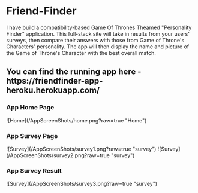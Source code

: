 # Friend-Finder
I have build a compatibility-based Game Of Thrones Theamed "Personality Finder" application. This full-stack site will take in results from your users' surveys, then compare their answers with those from Game of Throne's Characters' personality. The app will then display the name and picture of the Game of Throne's Character with the best overall match.

<H2>You can find the running app here - https://friendfinder-app-heroku.herokuapp.com/ </H2>

<H3> App Home Page </H3>
![Home](/AppScreenShots/home.png?raw=true "Home")

<H3> App Survey Page </H3>
![Survey](/AppScreenShots/survey1.png?raw=true "survey")
![Survey](/AppScreenShots/survey2.png?raw=true "survey")

<H3> App Survey Result </H3>
![Survey](/AppScreenShots/survey3.png?raw=true "survey")

